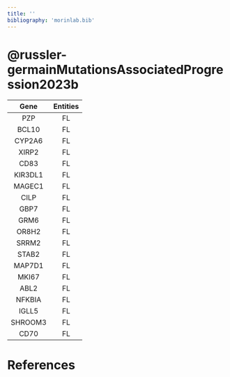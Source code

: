 ```yaml
---
title: ''
bibliography: 'morinlab.bib'
---
```


# @russler-germainMutationsAssociatedProgression2023b
|Gene|Entities|
|:-:|:-:|
|PZP|FL|
|BCL10|FL|
|CYP2A6|FL|
|XIRP2|FL|
|CD83|FL|
|KIR3DL1|FL|
|MAGEC1|FL|
|CILP|FL|
|GBP7|FL|
|GRM6|FL|
|OR8H2|FL|
|SRRM2|FL|
|STAB2|FL|
|MAP7D1|FL|
|MKI67|FL|
|ABL2|FL|
|NFKBIA|FL|
|IGLL5|FL|
|SHROOM3|FL|
|CD70|FL|

# References


